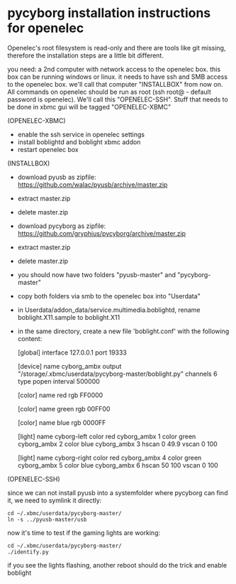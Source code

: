 pycyborg installation instructions for openelec
===============================================

Openelec's root filesystem is read-only and there are tools like git missing, therefore the installation steps are a little bit different.

you need: a 2nd computer with network access to the openelec box. this box can be running windows or linux. it needs to have ssh and SMB access to the openelec box.
we'll call that computer "INSTALLBOX" from now on. All commands on openelec should be run as root (ssh root@<your openelec ip> - default password is openelec).
We'll call this "OPENELEC-SSH". Stuff that needs to be done in xbmc gui will be tagged "OPENELEC-XBMC"


(OPENELEC-XBMC)

* enable the ssh service in openelec settings
* install boblightd and boblight xbmc addon
* restart openelec box


(INSTALLBOX)

 * download pyusb as zipfile: https://github.com/walac/pyusb/archive/master.zip
 * extract master.zip
 * delete master.zip
 * download pycyborg as zipfile: https://github.com/gryphius/pycyborg/archive/master.zip
 * extract master.zip
 * delete master.zip
 * you should now have two folders "pyusb-master" and "pycyborg-master"
 * copy both folders via smb to the openelec box into "Userdata"
 * in Userdata/addon_data/service.multimedia.boblightd, rename boblight.X11.sample to boblight.X11
 * in the same directory, create a new file 'boblight.conf' with the following content:
 
 
	[global]
	interface 127.0.0.1
	port 19333
	
	[device]
	name cyborg_ambx
	output "/storage/.xbmc/userdata/pycyborg-master/boblight.py"
	channels 6
	type popen
	interval 500000
	
	[color]
	name red
	rgb FF0000
	
	[color]
	name green
	rgb 00FF00
	
	[color]
	name blue
	rgb 0000FF
	
	[light]
	name cyborg-left
	color red cyborg_ambx 1
	color green cyborg_ambx 2
	color blue cyborg_ambx 3
	hscan 0 49.9
	vscan 0 100
	
	[light]
	name cyborg-right
	color red cyborg_ambx 4
	color green cyborg_ambx 5
	color blue cyborg_ambx 6
	hscan 50 100
	vscan 0 100 


(OPENELEC-SSH)

since we can not install pyusb into a systemfolder where pycyborg can find it, we need to symlink it directly:

	cd ~/.xbmc/userdata/pycyborg-master/
	ln -s ../pyusb-master/usb
	
now it's time to test if the gaming lights are working:

	cd ~/.xbmc/userdata/pycyborg-master/
	./identify.py
	
if you see the lights flashing, another reboot should do the trick and enable boblight

